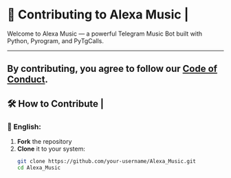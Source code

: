 # 🤝 Contributing to Alexa Music |

Welcome to Alexa Music — a powerful Telegram Music Bot built with Python, Pyrogram, and PyTgCalls.  

---

By contributing, you agree to follow our [Code of Conduct](CODE_OF_CONDUCT.md).  
---

## 🛠️ How to Contribute | 

### 🔹 English:

1. **Fork** the repository  
2. **Clone** it to your system:
   ```bash
   git clone https://github.com/your-username/Alexa_Music.git
   cd Alexa_Music
   
